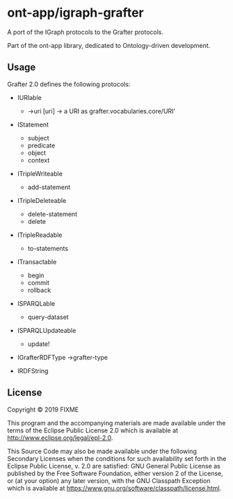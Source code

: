 # ont-app/igraph-grafter

A port of the IGraph protocols to the Grafter protocols.

Part of the ont-app library, dedicated to Ontology-driven development.

## Usage

Grafter 2.0 defines the following protocols:

- IURIable
  - ->uri [uri] -> a URI as grafter.vocabularies.core/URI'
  
- IStatement
  - subject 
  - predicate
  - object
  - context
  
- ITripleWriteable
  - add-statement
  
- ITripleDeleteable
  - delete-statement
  - delete
  
- ITripleReadable
  - to-statements
  
- ITransactable
  - begin
  - commit
  - rollback

- ISPARQLable
  - query-dataset
  
- ISPARQLUpdateable
  - update!
  
- IGrafterRDFType
  ->grafter-type 
  
- IRDFString


## License

Copyright © 2019 FIXME

This program and the accompanying materials are made available under the
terms of the Eclipse Public License 2.0 which is available at
http://www.eclipse.org/legal/epl-2.0.

This Source Code may also be made available under the following Secondary
Licenses when the conditions for such availability set forth in the Eclipse
Public License, v. 2.0 are satisfied: GNU General Public License as published by
the Free Software Foundation, either version 2 of the License, or (at your
option) any later version, with the GNU Classpath Exception which is available
at https://www.gnu.org/software/classpath/license.html.
